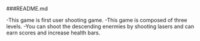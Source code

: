 ###README.md

-This game is first user shooting game.
-This game is composed of three levels.
-You can shoot the descending enermies by shooting lasers and can earn scores and increase health bars.